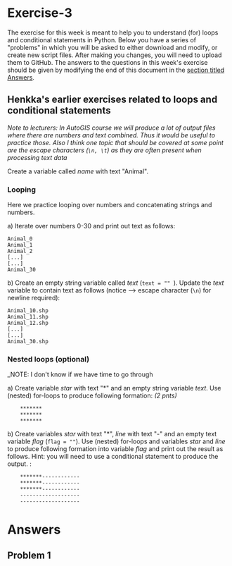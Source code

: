 # Exercise-3

The exercise for this week is meant to help you to understand (for) loops and conditional statements in Python.
Below you have a series of "problems" in which you will be asked to either download and modify, or create new script files.
After making you changes, you will need to upload them to GitHub.
The answers to the questions in this week's exercise should be given by modifying the end of this document in the [section titled Answers](#answers).

## Henkka's earlier exercises related to loops and conditional statements

_Note to lecturers: In AutoGIS course we will produce a lot of output files where there are numbers and text combined. Thus it would be useful to practice those. 
Also I think one topic that should be covered at some point are the escape characters (`\n, \t`) as they are often present when processing text data_ 

Create a variable called *name* with text "Animal". 

### Looping

Here we practice looping over numbers and concatenating strings and numbers. 

a) 
Iterate over numbers 0-30 and print out text as follows: 


    Animal_0
    Animal_1
    Animal_2
    [...]
    [...]
    Animal_30


b)
Create an empty string variable called *text* (`text = "" `). 
Update the *text* variable to contain text as follows (notice --> escape character (`\n`) for newline required): 

    Animal_10.shp
    Animal_11.shp
    Animal_12.shp
    [...]
    [...]
    Animal_30.shp

### Nested loops (optional)

_NOTE: I don't know if we have time to go through 

a)
Create variable *star* with text "\*" and an empty string variable *text*. Use (nested) for-loops to produce following formation: *(2 pnts)*

        *******
        *******
        *******
       
b)
Create variables *star* with text "\*", *line* with text "-" and an empty text variable *flag* (`flag = ""`). 
Use (nested) for-loops and variables *star* and *line* to produce following formation into variable *flag* and print out the result as follows. Hint: you will need
to use a conditional statement to produce the output. : 

        *******------------
        *******------------
        *******------------
        -------------------
        -------------------


# Answers

## Problem 1


